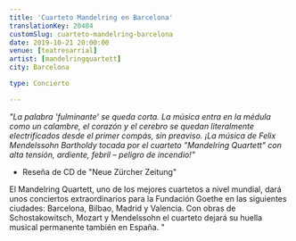 ```yaml
---
title: 'Cuarteto Mandelring en Barcelona'
translationKey: 20484
customSlug: cuarteto-mandelring-barcelona
date: 2019-10-21 20:00:00
venue: [teatresarrial]
artist: [mandelringquartett]
city: Barcelona

type: Concierto

---
```

<em>"La palabra 'fulminante' se queda corta. La música entra en la médula como un calambre, el corazón y el cerebro se quedan literalmente electrificados desde el primer compás, sin preaviso. ¡La música de Felix Mendelssohn Bartholdy tocada por el cuarteto "Mandelring Quartett" con alta tensión, ardiente, febril – peligro de incendio!"</em>

- Reseña de CD de "Neue Zürcher Zeitung"

El Mandelring Quartett, uno de los mejores cuartetos a nivel mundial, dará unos conciertos extraordinarios para la Fundación Goethe en las siguientes ciudades: Barcelona, Bilbao, Madrid y Valencia. Con obras de Schostakowitsch, Mozart y Mendelssohn el cuarteto dejará su huella musical permanente también en España. "
